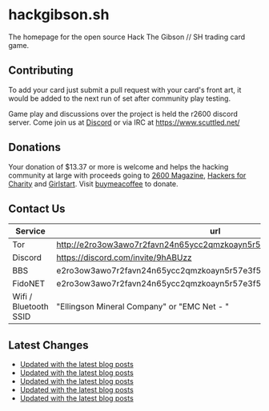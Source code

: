 # hackgibson.sh
The homepage for the open source Hack The Gibson // SH trading card game.


## Contributing

To add your card just submit a pull request with your card's front art, it would be added to the next run of set after community play testing.

Game play and discussions over the project is held the r2600 discord server. Come join us at [Discord](https://discord.com/invite/9hABUzz) or via IRC at https://www.scuttled.net/


## Donations

Your donation of $13.37 or more is welcome and helps the hacking community at large with proceeds going to [2600 Magazine](https://2600.com/), [Hackers for Charity](https://hackersforcharity.org) and [Girlstart](https://girlstart.org).  Visit [buymeacoffee](https://www.buymeacoffee.com/hackgibson.sh) to donate.


## Contact Us

Service | url
-|-
Tor | http://e2ro3ow3awo7r2favn24n65ycc2qmzkoayn5r57e3f56nvjwdcgg32ad.onion
Discord | https://discord.com/invite/9hABUzz
BBS | e2ro3ow3awo7r2favn24n65ycc2qmzkoayn5r57e3f56nvjwdcgg32ad.onion:23
FidoNET | e2ro3ow3awo7r2favn24n65ycc2qmzkoayn5r57e3f56nvjwdcgg32ad.onion:24554
Wifi / Bluetooth SSID | "Ellingson Mineral Company" or "EMC Net - <fidonet address>"

## Latest Changes
<!-- BLOG-POST-LIST:START -->
- [Updated with the latest blog posts](https://github.com/DFW2600/hackgibson.sh/commit/fdf87b8ea062cded10a6f96e1d240754215f4e20)
- [Updated with the latest blog posts](https://github.com/DFW2600/hackgibson.sh/commit/160704fec2b47e3c22ca70c3d5e5b97e38e51cf5)
- [Updated with the latest blog posts](https://github.com/DFW2600/hackgibson.sh/commit/5ddd9ca197b45d987bcbc98252041937448eee40)
- [Updated with the latest blog posts](https://github.com/DFW2600/hackgibson.sh/commit/b30ffe2b00a2445a187d206d994e141fa413e2d6)
- [Updated with the latest blog posts](https://github.com/DFW2600/hackgibson.sh/commit/d1b1da3b97d911750a26fe7c3232ea859fe860b4)
<!-- BLOG-POST-LIST:END -->
